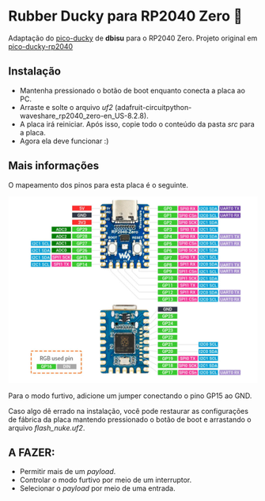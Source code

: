 # Rubber Ducky para RP2040 Zero :duck:

Adaptação do [pico-ducky](https://github.com/dbisu/pico-ducky) de **dbisu** para o RP2040 Zero.
Projeto original em [pico-ducky-rp2040](https://github.com/sufigueroa/pico-ducky-RP2040-Zero)

## Instalação

- Mantenha pressionado o botão de boot enquanto conecta a placa ao PC.
- Arraste e solte o arquivo *uf2* (adafruit-circuitpython-waveshare_rp2040_zero-en_US-8.2.8).
- A placa irá reiniciar. Após isso, copie todo o conteúdo da pasta *src* para a placa.
- Agora ela deve funcionar :)

## Mais informações

O mapeamento dos pinos para esta placa é o seguinte.

![pinout](pinout.jpg "Pinout")

Para o modo furtivo, adicione um jumper conectando o pino GP15 ao GND.

Caso algo dê errado na instalação, você pode restaurar as configurações de fábrica da placa mantendo pressionado o botão de boot e arrastando o arquivo *flash_nuke.uf2*.

## A FAZER:

- Permitir mais de um *payload*.
- Controlar o modo furtivo por meio de um interruptor.
- Selecionar o *payload* por meio de uma entrada.

